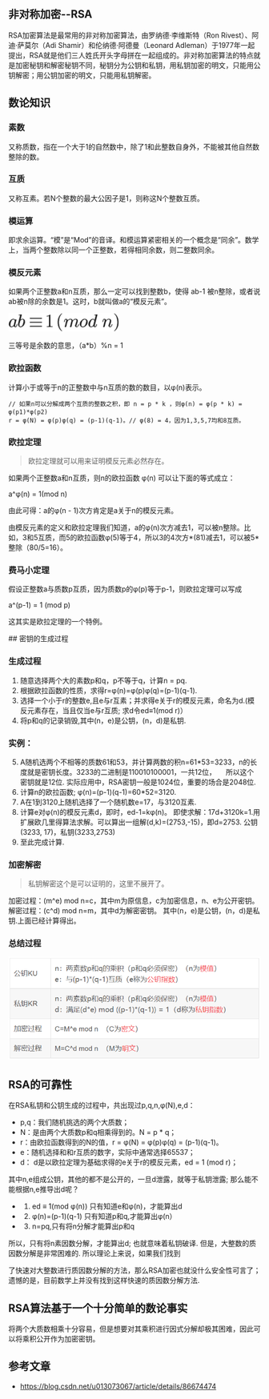 ## 非对称加密--RSA


RSA加密算法是最常用的非对称加密算法，由罗纳德·李维斯特（Ron Rivest）、阿迪·萨莫尔（Adi Shamir）和伦纳德·阿德曼（Leonard Adleman）于1977年一起提出，RSA就是他们三人姓氏开头字母拼在一起组成的。非对称加密算法的特点就是加密秘钥和解密秘钥不同，秘钥分为公钥和私钥，用私钥加密的明文，只能用公钥解密；用公钥加密的明文，只能用私钥解密。

## 数论知识

### 素数

又称质数，指在一个大于1的自然数中，除了1和此整数自身外，不能被其他自然数整除的数。

### 互质

又称互素。若N个整数的最大公因子是1，则称这N个整数互质。

### 模运算

即求余运算。“模”是“Mod”的音译。和模运算紧密相关的一个概念是“同余”。数学上，当两个整数除以同一个正整数，若得相同余数，则二整数同余。

### 模反元素  

如果两个正整数a和n互质，那么一定可以找到整数b，使得 ab-1 被n整除，或者说ab被n除的余数是1。这时，b就叫做a的“模反元素”。

<img src="./img/模返运算.png" />

三等号是余数的意思，（a*b）%n = 1

### 欧拉函数

计算小于或等于n的正整数中与n互质的数的数目，以φ(n)表示。
```
// 如果n可以分解成两个互质的整数之积，即 n = p * k ，则φ(n) = φ(p * k) = φ(p1)*φ(p2)
r = φ(N) = φ(p)φ(q) = (p-1)(q-1)。// φ(8) = 4，因为1,3,5,7均和8互质。
```
### 欧拉定理   
>欧拉定理就可以用来证明模反元素必然存在。 

如果两个正整数a和n互质，则n的欧拉函数 φ(n) 可以让下面的等式成立：

a^φ(n) = 1(mod n)

由此可得：a的φ(n - 1)次方肯定是a关于n的模反元素。


由模反元素的定义和欧拉定理我们知道，a的φ(n)次方减去1，可以被n整除。比如，3和5互质，而5的欧拉函数φ(5)等于4，所以3的4次方*(81)减去1，可以被5*整除（80/5=16）。

### 费马小定理  

假设正整数a与质数p互质，因为质数p的φ(p)等于p-1，则欧拉定理可以写成

a^(p-1) = 1 (mod p)

这其实是欧拉定理的一个特例。


## 密钥的生成过程
### 生成过程
1. 随意选择两个大的素数p和q，p不等于q，计算n = pq.
2. 根据欧拉函数的性质，求得r=φ(n)=φ(p)φ(q)=(p-1)(q-1).
3. 选择一个小于r的整数e,且e与r互素；并求得e关于r的模反元素，命名为d.(模反元素存在，当且仅当e与r互质; 求d令ed≡1(mod r)）
4. 将p和q的记录销毁,其中(n，e)是公钥，(n，d)是私钥. 
### 实例：
5. A随机选两个不相等的质数61和53，并计算两数的积n=61*53=3233，n的长度就是密钥长度。3233的二进制是110010100001，一共12位， 
   所以这个密钥就是12位. 实际应用中，RSA密钥一般是1024位，重要的场合是2048位.
2. 计算n的欧拉函数; φ(n)=(p-1)(q-1)=60*52=3120.
3. A在1到3120上随机选择了一个随机数e=17，与3120互素.
4. 计算e对φ(n)的模反元素d，即时，ed-1=kφ(n)。
即使求解：17d+3120k=1.用扩展欧几里得算法求解。可以算出一组解(d,k)=(2753,-15)，即d=2753. 公钥(3233, 17)，私钥(3233,2753)
5. 至此完成计算.

### 加密解密
> 私钥解密这个是可以证明的，这里不展开了。

加密过程：(m^e) mod n=c，其中m为原信息，c为加密信息，n、e为公开密钥。
解密过程：(c^d) mod n=m，其中d为解密密钥。
其中(n，e)是公钥，(n，d)是私钥.上面已经计算得出。

### 总结过程

<img src="./img/RSA过程图表.png" />

##  RSA的可靠性

在RSA私钥和公钥生成的过程中，共出现过p,q,n,φ(N),e,d：

- p,q：我们随机挑选的两个大质数；
- N：是由两个大质数p和q相乘得到的。N = p * q；
- r：由欧拉函数得到的N的值，r = φ(N) = φ(p)φ(q) = (p-1)(q-1)。
- e：随机选择和和r互质的数字，实际中通常选择65537；
- d： d是以欧拉定理为基础求得的e关于r的模反元素，ed = 1 (mod r)；

其中n,e组成公钥，其他的都不是公开的，一旦d泄露，就等于私钥泄露;
那么能不能根据n,e推导出d呢？
- 1. ed ≡ 1(mod φ(n)) 只有知道e和φ(n)，才能算出d 
- 2. φ(n)=(p-1)(q-1) 只有知道p和q,才能算出φ(n）
- 3. n=pq,只有将n分解才能算出p和q
  
所以，只有将n素因数分解，才能算出d; 也就意味着私钥破译. 但是，大整数的质因数分解是非常困难的. 所以理论上来说，如果我们找到

了快速对大整数进行质因数分解的方法，那么RSA加密也就没什么安全性可言了；遗憾的是，目前数学上并没有找到这样快速的质因数分解方法.

## RSA算法基于一个十分简单的数论事实

将两个大质数相乘十分容易，但是想要对其乘积进行因式分解却极其困难，因此可以将乘积公开作为加密密钥。

## 参考文章

- https://blog.csdn.net/u013073067/article/details/86674474